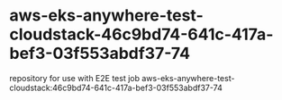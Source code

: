 # aws-eks-anywhere-test-cloudstack-46c9bd74-641c-417a-bef3-03f553abdf37-74
repository for use with E2E test job aws-eks-anywhere-test-cloudstack:46c9bd74-641c-417a-bef3-03f553abdf37-74
